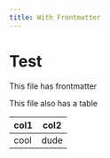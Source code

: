 ```yaml
---
title: With Frontmatter
---
```


# Test

This file has frontmatter

This file also has a table

|col1|col2|
|----|----|
|cool|dude|